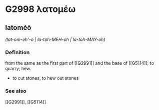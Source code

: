 # G2998 λατομέω

## latoméō

_(lat-om-eh'-o | la-toh-MEH-oh | la-toh-MAY-oh)_

### Definition

from the same as the first part of [[G2991]] and the base of [[G5114]]; to quarry; hew.

- to cut stones, to hew out stones

### See also

[[G2991]], [[G5114]]

